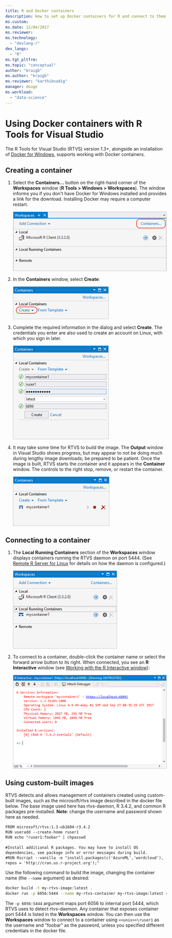 ```yaml
---
title: R and Docker containers
description: How to set up Docker containers for R and connect to them with Visual Studio.
ms.custom:
ms.date: 12/04/2017
ms.reviewer:
ms.technology: 
  - "devlang-r"
dev_langs:
  - "R"
ms.tgt_pltfrm:
ms.topic: "conceptual"
author: "kraigb"  
ms.author: "kraigb"
ms.reviewer: "karthiknadig"
manager: douge
ms.workload: 
  - "data-science"
---
```


# Using Docker containers with R Tools for Visual Studio

The R Tools for Visual Studio (RTVS) version 1.3+, alongside an installation of [Docker for Windows](https://www.docker.com/docker-windows), supports working with Docker containers.

## Creating a container

1. Select the **Containers...** button on the right-hand corner of the **Workspaces** window (**R Tools > Windows > Workspaces**). The window informs you if you don't have Docker for Windows installed and provides a link for the download. Installing Docker may require a computer restart.

    ![Workspaces window in R Tools for Visual Studio (VS2017) with Containers command](media/container-workspaces-window.png)

1. In the **Containers** window, select **Create**:

    ![Create command in the Containers window](media/containers-window-create.png)

1. Complete the required information in the dialog and select **Create**. The credentials you enter are also used to create an account on Linux, with which you sign in later.

    ![Entering a container name and credentials when creating a container](media/containers-window-create-fill.png)

1. It may take some time for RTVS to build the image. The **Output** window in Visual Studio shows progress, but may appear to not be doing much during lengthy image downloads; be prepared to be patient. Once the image is built, RTVS starts the container and it appears in the **Container** window. The controls to the right stop, remove, or restart the container.

    ![Containers window showing a completed container](media/containers-window-created.png)

## Connecting to a container

1. The **Local Running Containers** section of the **Workspaces** window displays containers running the RTVS daemon on port 5444. (See [Remote R Server for Linux](setting-up-remote-r-service-on-linux.md) for details on how the daemon is configured.)

    ![Workspaces window showing available containers](media/workspaces-window-running-containers.png)

1. To connect to a container, double-click the container name or select the forward arrow button to its right. When connected, you see an **R Interactive** window (see [Working with the R Interactive window](interactive-repl-for-r-in-visual-studio.md)):

    ![Workspaces window and REPL window opened for a container](media/workspaces-window-container-connected.png)

## Using custom-built images

RTVS detects and allows management of containers created using custom-built images, such as the microsoft/rtvs image described in the docker file below. The base image used here has rtvs-daemon, R 3.4.2, and common R packages pre-installed. **Note**: change the username and password shown here as needed.

```docker
FROM microsoft/rtvs:1.3-ub1604-r3.4.2
RUN useradd --create-home ruser1
RUN echo "ruser1:foobar" | chpasswd

#Install additional R packages. You may have to install OS dependencies, see package info or error messages during build.
#RUN Rscript --vanilla -e "install.packages(c('AzureML','wordcloud'), repos = 'http://cran.us.r-project.org');"
```

Use the following command to build the image, changing the container name (the `--name` argument) as desired:

```bash
docker build -t my-rtvs-image:latest .
docker run -p 6056:5444 --name my-rtvs-container my-rtvs-image:latest rtvsd
```

The `-p 6056:5444` argument maps port 6056 to internal port 5444, which RTVS uses to detect rtvs-daemon. Any container that exposes container port 5444 is listed in the **Workspaces** window. You can then use the **Workspaces** window to connect to a container using `<<unix>>\ruser1` as the username and "foobar" as the password, unless you specified different credentials in the docker file.
